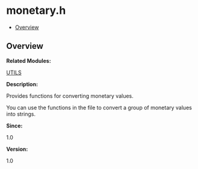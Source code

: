 # monetary.h<a name="EN-US_TOPIC_0000001055069408"></a>

-   [Overview](#section166551617165628)

## **Overview**<a name="section166551617165628"></a>

**Related Modules:**

[UTILS](utils.md)

**Description:**

Provides functions for converting monetary values. 

You can use the functions in the file to convert a group of monetary values into strings.

**Since:**

1.0

**Version:**

1.0

